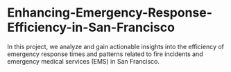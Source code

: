 # Enhancing-Emergency-Response-Efficiency-in-San-Francisco
In this project, we analyze and gain actionable insights into the efficiency of emergency response times and patterns related to fire incidents and emergency medical services (EMS) in San Francisco.
